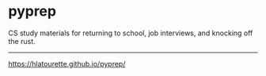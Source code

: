 # pyprep
CS study materials for returning to school, job interviews, and knocking off the rust.

---

https://hlatourette.github.io/pyprep/

